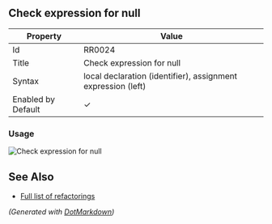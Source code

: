 ## Check expression for null

| Property           | Value                                                            |
| ------------------ | ---------------------------------------------------------------- |
| Id                 | RR0024                                                           |
| Title              | Check expression for null                                        |
| Syntax             | local declaration \(identifier\), assignment expression \(left\) |
| Enabled by Default | &#x2713;                                                         |

### Usage

![Check expression for null](../../images/refactorings/CheckExpressionForNull.png)

## See Also

* [Full list of refactorings](Refactorings.md)


*\(Generated with [DotMarkdown](http://github.com/JosefPihrt/DotMarkdown)\)*